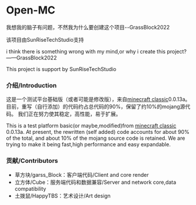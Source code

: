 # Open-MC

我想我的脑子有问题，不然我为什么要创建这个项目--GrassBlock2022

该项目由SunRiseTechStudio支持


i think there is something wrong with my mind,or why i create this project?——GrassBlock2022

This project is support by SunRiseTechStudio

### 介绍/Introduction

这是一个测试平台基础版（或者可能是修改版），来自[minecraft classic](class.minecraft.net)0.0.13a。
目前，重写（自行添加）的代码约占总代码的90%，保留了约10%的mojang源代码。
我们正在努力使其稳定，高性能，易于扩展。

This is a test platform basic(or maybe,modified)from [minecraft classic](class.minecraft.net) 0.0.13a.
At present, the rewritten (self added) code accounts for about 90% of the total, and about 10% of the mojang source code is retained.
We are trying to make it being fast,high performance and easy expandable.

### 贡献/Contributors

- 草方块/garss_Block：客户端代码/Client and core render
- 立方体/Cube：服务端代码和数据兼容/Server and network core,data compatibility
- 土拨鼠/HappyTBS：艺术设计/Art design
